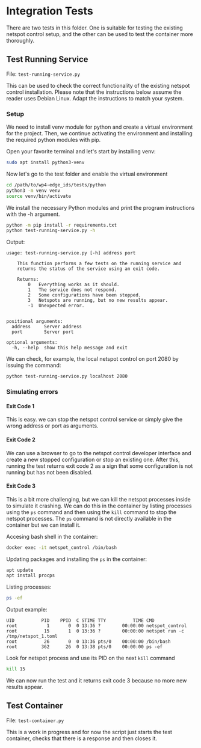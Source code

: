 # Integration Tests

There are two tests in this folder. One is suitable for testing the existing netspot control setup, and the other can be used to test the container more thoroughly.

## Test Running Service

File: `test-running-service.py`

This can be used to check the correct functionality of the existing netspot control installation. Please note that the instructions below assume the reader uses Debian Linux. Adapt the instructions to match your system.

### Setup

We need to install venv module for python and create a virtual environment for the project. Then, we continue activating the environment and installing the required python modules with pip.

Open your favorite terminal and let's start by installing venv:

```bash
sudo apt install python3-venv
```

Now let's go to the test folder and enable the virtual environment

```bash
cd /path/to/wp4-edge_ids/tests/python
python3 -m venv venv
source venv/bin/activate
```

We install the necessary Python modules and print the program instructions with the -h argument.

```bash
python -m pip install -r requirements.txt
python test-running-service.py -h
```

Output:

```
usage: test-running-service.py [-h] address port

    This function performs a few tests on the running service and
    returns the status of the service using an exit code.

    Returns:
        0   Everything works as it should.
        1   The service does not respond.
        2   Some configurations have been stopped.
        3   Netspots are running, but no new results appear.
        -1  Unexpected error.
    

positional arguments:
  address     Server address
  port        Server port

optional arguments:
  -h, --help  show this help message and exit

```

We can check, for example, the local netspot control on port 2080 by issuing the command:

```bash
python test-running-service.py localhost 2080
```

### Simulating errors

#### Exit Code 1

This is easy. we can stop the netspot control service or simply give the wrong address or port as arguments.

#### Exit Code 2

We can use a browser to go to the netspot control developer interface and create a new stopped configuration or stop an existing one. After this, running the test returns exit code 2 as a sign that some configuration is not running but has not been disabled.

#### Exit Code 3

This is a bit more challenging, but we can kill the netspot processes inside to simulate it crashing. We can do this in the container by listing processes using the `ps` command and then using the `kill` command to stop the netspot processes. The `ps` command is not directly available in the container but we can install it.

Accesing bash shell in the container:

```bash
docker exec -it netspot_control /bin/bash
```

Updating packages and installing the `ps` in the container:

```bash
apt update
apt install procps
```

Listing processes:

```bash
ps -ef
```

Output example:

```
UID          PID    PPID  C STIME TTY          TIME CMD
root           1       0  0 13:36 ?        00:00:00 netspot_control
root          15       1  0 13:36 ?        00:00:00 netspot run -c /tmp/netspot_1.toml
root          26       0  0 13:36 pts/0    00:00:00 /bin/bash
root         362      26  0 13:38 pts/0    00:00:00 ps -ef

```

Look for netspot process and use its PID on the next `kill` command

```bash
kill 15
```

We can now run the test and it returns exit code 3 because no more new results appear.

## Test Container

File: `test-container.py`

This is a work in progress and for now the script just starts the test container, checks that there is a response and then closes it.